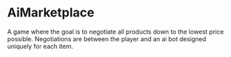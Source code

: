 # AiMarketplace
A game where the goal is to negotiate all products down to the lowest price possible. Negotiations are between the player and an ai bot designed uniquely for each item.
